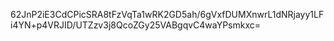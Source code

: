 62JnP2iE3CdCPicSRA8tFzVqTa1wRK2GD5ah/6gVxfDUMXnwrL1dNRjayy1LFi4YN+p4VRJID/UTZzv3j8QcoZGy25VABgqvC4waYPsmkxc=